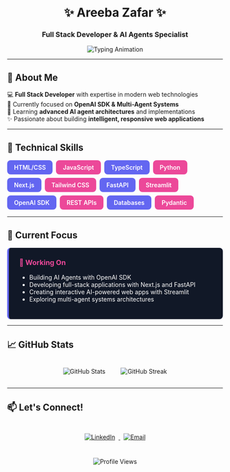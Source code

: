 <div align="center">
  
# ✨ Areeba Zafar ✨  
### Full Stack Developer & AI Agents Specialist
  
![Typing Animation](https://readme-typing-svg.demolab.com?font=Fira+Code&weight=600&size=26&duration=3000&pause=500&color=6366F1&center=true&vCenter=true&width=500&lines=Building+Intelligent+Web+Apps;OpenAI+SDK+Expert;Next.js+%7C+TypeScript+%7C+Python;AI+Agents+Enthusiast;Full+Stack+Developer)

</div>

---

## 🚀 About Me

💻 **Full Stack Developer** with expertise in modern web technologies  
🤖 Currently focused on **OpenAI SDK & Multi-Agent Systems**  
🌱 Learning **advanced AI agent architectures** and implementations  
✨ Passionate about building **intelligent, responsive web applications**  

---

## 🔧 Technical Skills

<div style="display: flex; flex-wrap: wrap; gap: 0.5rem; margin: 1rem 0;">
  <div style="animation: float 3s ease-in-out infinite; background: #6366F1; color: white; padding: 0.5rem 1rem; border-radius: 0.5rem; font-weight: 600;">HTML/CSS</div>
  <div style="animation: float 3.5s ease-in-out infinite; background: #EC4899; color: white; padding: 0.5rem 1rem; border-radius: 0.5rem; font-weight: 600;">JavaScript</div>
  <div style="animation: float 4s ease-in-out infinite; background: #6366F1; color: white; padding: 0.5rem 1rem; border-radius: 0.5rem; font-weight: 600;">TypeScript</div>
  <div style="animation: float 4.5s ease-in-out infinite; background: #EC4899; color: white; padding: 0.5rem 1rem; border-radius: 0.5rem; font-weight: 600;">Python</div>
  <div style="animation: float 3s ease-in-out infinite; background: #6366F1; color: white; padding: 0.5rem 1rem; border-radius: 0.5rem; font-weight: 600;">Next.js</div>
  <div style="animation: float 3.5s ease-in-out infinite; background: #EC4899; color: white; padding: 0.5rem 1rem; border-radius: 0.5rem; font-weight: 600;">Tailwind CSS</div>
  <div style="animation: float 4s ease-in-out infinite; background: #6366F1; color: white; padding: 0.5rem 1rem; border-radius: 0.5rem; font-weight: 600;">FastAPI</div>
  <div style="animation: float 4.5s ease-in-out infinite; background: #EC4899; color: white; padding: 0.5rem 1rem; border-radius: 0.5rem; font-weight: 600;">Streamlit</div>
  <div style="animation: float 3s ease-in-out infinite; background: #6366F1; color: white; padding: 0.5rem 1rem; border-radius: 0.5rem; font-weight: 600;">OpenAI SDK</div>
  <div style="animation: float 3.5s ease-in-out infinite; background: #EC4899; color: white; padding: 0.5rem 1rem; border-radius: 0.5rem; font-weight: 600;">REST APIs</div>
  <div style="animation: float 4s ease-in-out infinite; background: #6366F1; color: white; padding: 0.5rem 1rem; border-radius: 0.5rem; font-weight: 600;">Databases</div>
  <div style="animation: float 4.5s ease-in-out infinite; background: #EC4899; color: white; padding: 0.5rem 1rem; border-radius: 0.5rem; font-weight: 600;">Pydantic</div>
  
  <style>
    @keyframes float {
      0% { transform: translateY(0px); }
      50% { transform: translateY(-5px); }
      100% { transform: translateY(0px); }
    }
  </style>
</div>

---

## 🌟 Current Focus

<div style="background: #111827; color: white; padding: 1.5rem; border-radius: 0.5rem; border-left: 4px solid #6366F1; animation: pulse 2s infinite;">
  <style>
    @keyframes pulse {
      0% { box-shadow: 0 0 0 0 rgba(99, 102, 241, 0.4); }
      70% { box-shadow: 0 0 0 10px rgba(99, 102, 241, 0); }
      100% { box-shadow: 0 0 0 0 rgba(99, 102, 241, 0); }
    }
  </style>
  <h3 style="margin-top: 0; color: #EC4899;">🔭 Working On</h3>
  <ul>
    <li>Building AI Agents with OpenAI SDK</li>
    <li>Developing full-stack applications with Next.js and FastAPI</li>
    <li>Creating interactive AI-powered web apps with Streamlit</li>
    <li>Exploring multi-agent systems architectures</li>
  </ul>
</div>

---

## 📈 GitHub Stats

<div align="center">
  <img src="https://github-readme-stats.vercel.app/api?username=AreebaZafarChohan&show_icons=true&theme=radical" alt="GitHub Stats" style="margin: 1rem;"/>
  <img src="https://github-readme-streak-stats.herokuapp.com/?user=AreebaZafarChohan&theme=radical" alt="GitHub Streak" style="margin: 1rem;"/>
</div>

---

## 📫 Let's Connect!

<div align="center" style="margin-top: 2rem;">
  <a href="[https://linkedin.com/in/yourprofile](https://www.linkedin.com/in/areeba-zafar-973917303/?lipi=urn%3Ali%3Apage%3Ad_flagship3_feed%3BzfO8grE8QqedA7qRjG98FA%3D%3D)" target="_blank">
    <img src="https://img.shields.io/badge/LinkedIn-0077B5?style=for-the-badge&logo=linkedin&logoColor=white" alt="LinkedIn" style="margin: 0.5rem;"/>
  </a>
  <a href="mailto:areebzafar715@gmail.com">
    <img src="https://img.shields.io/badge/Email-D14836?style=for-the-badge&logo=gmail&logoColor=white" alt="Email" style="margin: 0.5rem;"/>
  </a>
<!--   <a href="https://twitter.com/yourhandle" target="_blank">
    <img src="https://img.shields.io/badge/Twitter-1DA1F2?style=for-the-badge&logo=twitter&logoColor=white" alt="Twitter" style="margin: 0.5rem;"/>
  </a> -->
</div>

<div align="center" style="margin-top: 2rem;">
  <img src="https://komarev.com/ghpvc/?username=AreebaZafarChohan&label=Profile%20views&color=6366F1&style=flat" alt="Profile Views" />
</div>
